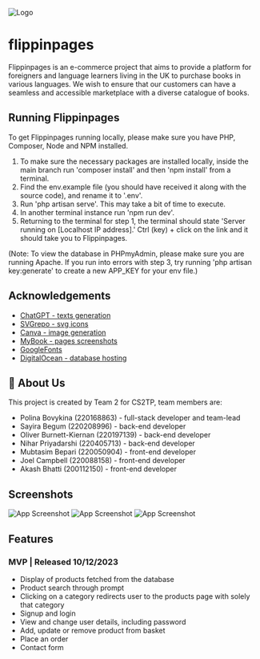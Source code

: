 ![Logo](https://i.postimg.cc/bvSyKtcP/No-text-white-logo.png)


# flippinpages

Flippinpages is an e-commerce project that aims to provide a platform for foreigners and language learners living in the UK to purchase books in various languages. We wish to ensure that our customers can have a seamless and accessible marketplace with a diverse catalogue of books. 

## Running Flippinpages

To get Flippinpages running locally, please make sure you have PHP, Composer, Node and NPM installed.

1. To make sure the necessary packages are installed locally, inside the main branch run 'composer install' and then 'npm install' from a terminal.
2. Find the env.example file (you should have received it along with the source code), and rename it to '.env'.
3. Run 'php artisan serve'. This may take a bit of time to execute.
4. In another terminal instance run 'npm run dev'.
5. Returning to the terminal for step 1, the terminal should state 'Server running on \[Localhost IP address\].' Ctrl (key) + click on the link and it should take you to Flippinpages.

(Note: To view the database in PHPmyAdmin, please make sure you are running Apache.
If you run into errors with step 3, try running 'php artisan key:generate' to create a new APP_KEY for your env file.)

## Acknowledgements

 - [ChatGPT - texts generation](https://chat.openai.com/)
 - [SVGrepo - svg icons](https://www.svgrepo.com/)
 - [Canva - image generation](https://www.canva.com/ai-image-generator/)
 - [MyBook - pages screenshots](https://mybook.ru/)
 - [GoogleFonts](https://fonts.google.com/)
 - [DigitalOcean - database hosting](https://cloud.digitalocean.com/admin_locked)


## 🚀 About Us

This project is created by Team 2 for CS2TP, team members are:

- Polina Bovykina (220168863) - full-stack developer and team-lead
- Sayira Begum (220208996) - back-end developer
- Oliver Burnett-Kiernan (220197139) - back-end developer
- Nihar Priyadarshi (220405713) - back-end developer 
- Mubtasim Bepari (220050904) - front-end developer
- Joel Campbell (220088158) - front-end developer
- Akash Bhatti (200112150) - front-end developer


## Screenshots

![App Screenshot](https://i.postimg.cc/pLsTZ9Mb/Screenshot-2023-12-09-at-16-29-40.jpg)
![App Screenshot](https://i.postimg.cc/3x8NmX6F/Screenshot-2023-12-09-at-16-29-59.jpg)
![App Screenshot](https://i.postimg.cc/Fsg1YWPK/Screenshot-2023-12-09-at-16-30-28.jpg)

## Features
### MVP | Released 10/12/2023
- Display of products fetched from the database
- Product search through prompt
- Clicking on a category redirects user to the products page with solely that category
- Signup and login
- View and change user details, including password
- Add, update or remove product from basket 
- Place an order
- Contact form
